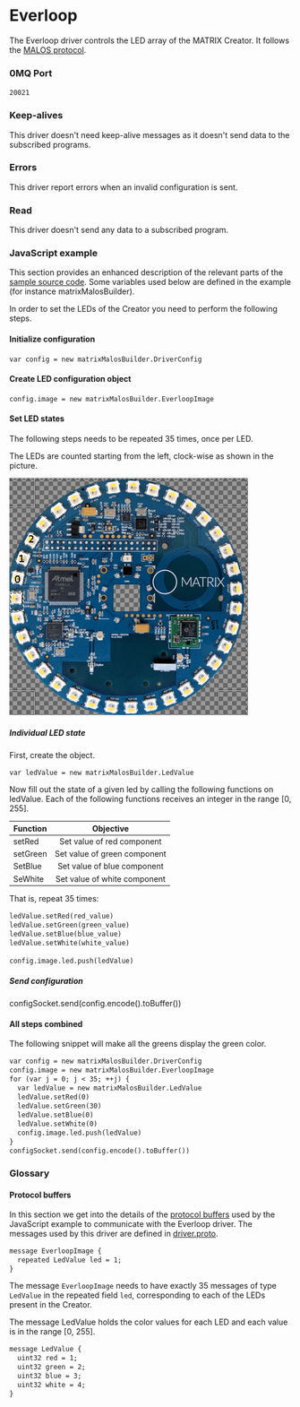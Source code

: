 # Everloop

The Everloop driver controls the LED array of the MATRIX Creator.
It follows the [MALOS protocol](../README.md#protocol).

### 0MQ Port
```
20021
```


### Keep-alives

This driver doesn't need keep-alive messages as it doesn't send data to the subscribed programs.

### Errors

This driver report errors when an invalid configuration is sent.

### Read

This driver doesn't send any data to a subscribed program.

### JavaScript example

This section provides an enhanced description of the relevant parts of the [sample source code](../src/js_test/test_everloop.js).
Some variables used below are defined in the example (for instance matrixMalosBuilder).

In order to set the LEDs of the Creator you need to perform the following steps.

#### Initialize configuration

    var config = new matrixMalosBuilder.DriverConfig

#### Create LED configuration object

    config.image = new matrixMalosBuilder.EverloopImage

#### Set LED states

The following steps needs to be repeated 35 times, once per LED.

The LEDs are counted starting from the left, clock-wise
as shown in the picture.

![Everloop LEDs](creator-front-everloop-leds.png)

##### Individual LED state

First, create the object.
 
    var ledValue = new matrixMalosBuilder.LedValue

Now fill out the state of a given led by calling the following functions on ledValue.
Each of the following functions receives an integer in the range [0, 255].

| Function      |   Objective   |
| ------------- |:-------------:|
| setRed        | Set value of red component  |
| setGreen      | Set value of green component |
| SetBlue       | Set value of blue component |
| SeWhite       | Set value of white component |

That is, repeat 35 times:

    ledValue.setRed(red_value)
    ledValue.setGreen(green_value)
    ledValue.setBlue(blue_value)
    ledValue.setWhite(white_value)

    config.image.led.push(ledValue)

##### Send configuration

configSocket.send(config.encode().toBuffer())

#### All steps combined

The following snippet will make all the greens display the green color.

    var config = new matrixMalosBuilder.DriverConfig
    config.image = new matrixMalosBuilder.EverloopImage
    for (var j = 0; j < 35; ++j) {
      var ledValue = new matrixMalosBuilder.LedValue
      ledValue.setRed(0)
      ledValue.setGreen(30)
      ledValue.setBlue(0)
      ledValue.setWhite(0)
      config.image.led.push(ledValue)
    }
    configSocket.send(config.encode().toBuffer())



### Glossary

#### Protocol buffers

In this section we get into the details of the [protocol buffers](https://developers.google.com/protocol-buffers/docs/proto3) used by the
JavaScript example to communicate with the Everloop driver.
The messages used by this driver are defined in [driver.proto](https://github.com/matrix-io/protocol-buffers/blob/master/malos/driver.proto).

```
message EverloopImage {
  repeated LedValue led = 1;
}
```

The message `EverloopImage` needs to have exactly 35 messages of type `LedValue` in the repeated field `led`,
corresponding to each of the LEDs present in the Creator.

The message LedValue holds the color values for each LED and each value is in the range [0, 255].

```
message LedValue {
  uint32 red = 1;
  uint32 green = 2;
  uint32 blue = 3;
  uint32 white = 4;
}
```

